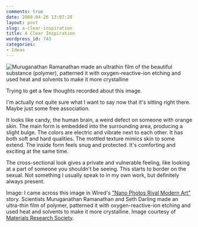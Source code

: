 ```yaml
---
comments: true
date: 2008-04-26 13:07:28
layout: post
slug: a-clear-inspiration
title: A Clear Inspiration
wordpress_id: 743
categories:
- Ideas
---
```


![Muruganathan Ramanathan made an ultrathin film of the beautiful substance (polymer), patterned it with oxygen-reactive-ion etching and used heat and solvents to make it more crystalline](http://ryanfitzer.com/main/wp-content/uploads/2008/04/muruganathan_ramanathan.jpg)

Trying to get a few thoughts recorded about this image.

I'm actually not quite sure what I want to say now that it's sitting right there. Maybe just some free association.

It looks like candy, the human brain, a weird defect on someone with orange skin. The main form is embedded into the surrounding area, producing a slight bulge. The colors are electric and vibrate next to each other. It has both soft and hard qualities. The mottled texture mimics skin to some extend. The inside form feels snug and protected. It's comforting and exciting at the same time.

The cross-sectional look gives a private and vulnerable feeling, like looking at a part of someone you shouldn't be seeing. This starts to border on the sexual. Not something I usually speak to in my own work, but definitely always present.

Image: I came across this image in Wired's ["Nano Photos Rival Modern Art"](http://www.wired.com/science/discoveries/multimedia/2008/04/gallery_nano_art?slide=1&slideView=1) story. Scientists Muruganathan Ramanathan and Seth Darling made an ultra-thin film of polymer, patterned it with oxygen-reactive-ion etching and used heat and solvents to make it more crystalline. Image courtesy of [Materials Research Society](http://www.mrs.org/s_mrs/index.asp).
